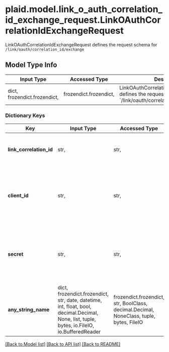 # plaid.model.link_o_auth_correlation_id_exchange_request.LinkOAuthCorrelationIdExchangeRequest

LinkOAuthCorrelationIdExchangeRequest defines the request schema for `/link/oauth/correlation_id/exchange`

## Model Type Info
Input Type | Accessed Type | Description | Notes
------------ | ------------- | ------------- | -------------
dict, frozendict.frozendict,  | frozendict.frozendict,  | LinkOAuthCorrelationIdExchangeRequest defines the request schema for &#x60;/link/oauth/correlation_id/exchange&#x60; | 

### Dictionary Keys
Key | Input Type | Accessed Type | Description | Notes
------------ | ------------- | ------------- | ------------- | -------------
**link_correlation_id** | str,  | str,  | A &#x60;link_correlation_id&#x60; from a received OAuth redirect URI callback | 
**client_id** | str,  | str,  | Your Plaid API &#x60;client_id&#x60;. The &#x60;client_id&#x60; is required and may be provided either in the &#x60;PLAID-CLIENT-ID&#x60; header or as part of a request body. | [optional] 
**secret** | str,  | str,  | Your Plaid API &#x60;secret&#x60;. The &#x60;secret&#x60; is required and may be provided either in the &#x60;PLAID-SECRET&#x60; header or as part of a request body. | [optional] 
**any_string_name** | dict, frozendict.frozendict, str, date, datetime, int, float, bool, decimal.Decimal, None, list, tuple, bytes, io.FileIO, io.BufferedReader | frozendict.frozendict, str, BoolClass, decimal.Decimal, NoneClass, tuple, bytes, FileIO | any string name can be used but the value must be the correct type | [optional]

[[Back to Model list]](../../README.md#documentation-for-models) [[Back to API list]](../../README.md#documentation-for-api-endpoints) [[Back to README]](../../README.md)

